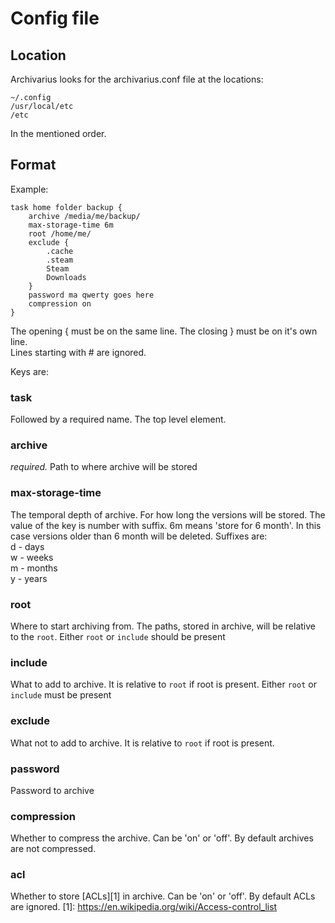 # Config file

## Location

Archivarius looks for the archivarius.conf file at the locations:

	~/.config
	/usr/local/etc
	/etc

In the mentioned order.

## Format

Example:
 
	task home folder backup {
		archive /media/me/backup/
		max-storage-time 6m
		root /home/me/
		exclude {
			.cache
			.steam
			Steam
			Downloads
		}
		password ma qwerty goes here
		compression on
	}

The opening { must be on the same line. The closing } must be on it's own line.  
Lines starting with # are ignored.

Keys are:

### task
Followed by a required name. The top level element.

### archive
*required.* Path to where archive will be stored

### max-storage-time
The temporal depth of archive. For how long the versions will be stored. 
The value of the key is number with suffix. 6m means 'store for 6 month'. In this case versions older
than 6 month will be deleted. 
Suffixes are:  
	d - days  
	w - weeks  
	m - months  
	y - years  

### root
Where to start archiving from. The paths, stored in archive, will be relative to the `root`. Either `root` or `include` should be present

### include
What to add to archive. It is relative to `root` if root is present. Either `root` or `include` must be present

### exclude
What not to add to archive. It is relative to `root` if root is present.

### password
Password to archive

### compression 
Whether to compress the archive. Can be 'on' or 'off'. By default archives are not compressed.

### acl
Whether to store [ACLs][1] in archive. Can be 'on' or 'off'. By default ACLs are ignored.
[1]: https://en.wikipedia.org/wiki/Access-control_list




